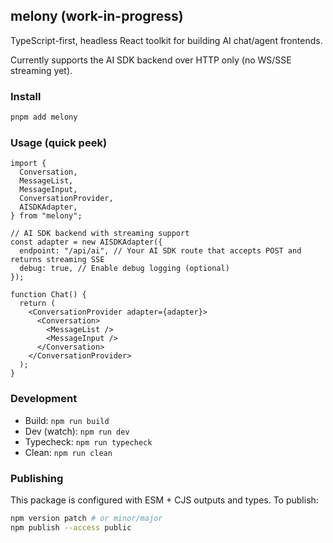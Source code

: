 ## melony (work-in-progress)

TypeScript-first, headless React toolkit for building AI chat/agent frontends.

Currently supports the AI SDK backend over HTTP only (no WS/SSE streaming yet).

### Install

```bash
pnpm add melony
```

### Usage (quick peek)

```tsx
import {
  Conversation,
  MessageList,
  MessageInput,
  ConversationProvider,
  AISDKAdapter,
} from "melony";

// AI SDK backend with streaming support
const adapter = new AISDKAdapter({
  endpoint: "/api/ai", // Your AI SDK route that accepts POST and returns streaming SSE
  debug: true, // Enable debug logging (optional)
});

function Chat() {
  return (
    <ConversationProvider adapter={adapter}>
      <Conversation>
        <MessageList />
        <MessageInput />
      </Conversation>
    </ConversationProvider>
  );
}
```

### Development

- Build: `npm run build`
- Dev (watch): `npm run dev`
- Typecheck: `npm run typecheck`
- Clean: `npm run clean`

### Publishing

This package is configured with ESM + CJS outputs and types. To publish:

```bash
npm version patch # or minor/major
npm publish --access public
```
